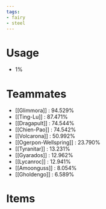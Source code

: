 ```yaml
---
tags:
- fairy
- steel
---
```

# Usage
- 1%
# Teammates
- [[Glimmora]] : 94.529%
- [[Ting-Lu]] : 87.471%
- [[Dragapult]] : 74.544%
- [[Chien-Pao]] : 74.542%
- [[Volcarona]] : 50.992%
- [[Ogerpon-Wellspring]] : 23.790%
- [[Tyranitar]] : 13.231%
- [[Gyarados]] : 12.962%
- [[Lycanroc]] : 12.941%
- [[Amoonguss]] : 8.054%
- [[Gholdengo]] : 6.589%
# Items